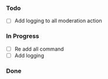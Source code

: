 ### Todo

- [ ] Add logging to all moderation action

### In Progress

- [ ] Re add all command
- [ ] Add logging

### Done
